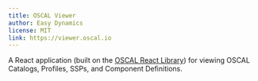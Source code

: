 ```yaml
---
title: OSCAL Viewer
author: Easy Dynamics
license: MIT
link: https://viewer.oscal.io
---
```


A React application
(built on the [OSCAL React Library](https://github.com/EasyDynamics/oscal-react-library)) for
viewing OSCAL Catalogs, Profiles, SSPs, and Component Definitions.
